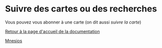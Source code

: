 # Suivre des cartes ou des recherches

Vous pouvez vous abonner à une carte (on dit aussi _suivre la carte_)


[Retour à la page d'accueil de la documentation](/)

[Mnesios](https://www.mnesios.com/)
